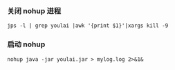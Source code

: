 ### 关闭 nohup 进程

```
jps -l | grep youlai |awk '{print $1}'|xargs kill -9
```

### 启动 nohup

```shell
nohup java -jar youlai.jar > mylog.log 2>&1&
```
